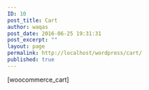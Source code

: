 ```yaml
---
ID: 10
post_title: Cart
author: waqas
post_date: 2016-06-25 19:31:31
post_excerpt: ""
layout: page
permalink: http://localhost/wordpress/cart/
published: true
---
```

[woocommerce_cart]
